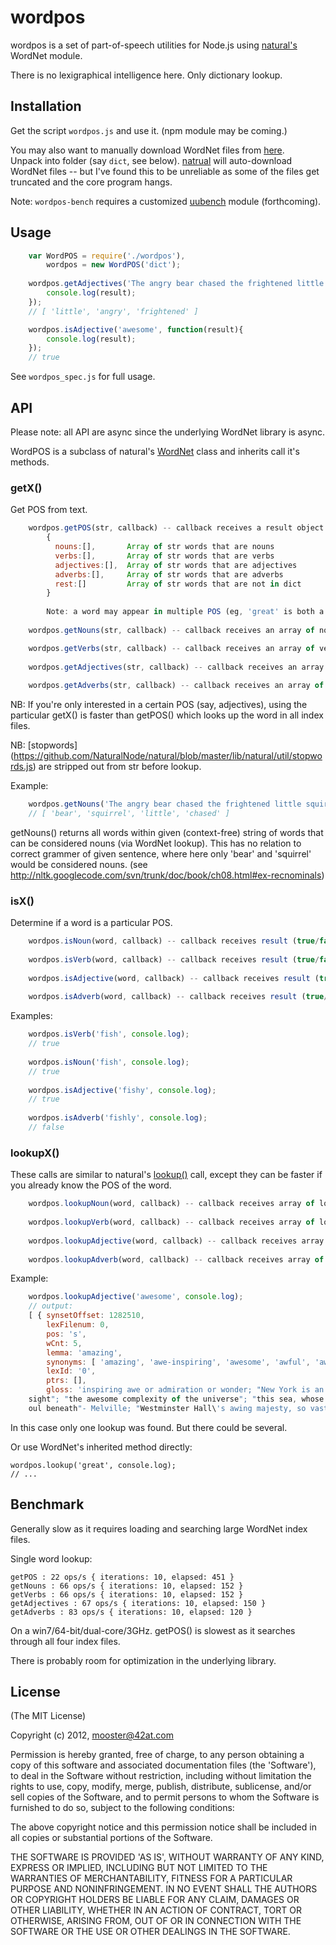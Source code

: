 wordpos
=======

wordpos is a set of part-of-speech utilities for Node.js using [natural's](http://github.com/NaturalNode/natural) WordNet module.

There is no lexigraphical intelligence here.  Only dictionary lookup.

Installation
------------

Get the script `wordpos.js` and use it.  (npm module may be coming.)

You may also want to manually download WordNet files from [here](http://wordnet.princeton.edu/wordnet/download/current-version/).  
Unpack into folder (say `dict`, see below).  [natrual](http://github.com/NaturalNode/natural) will auto-download WordNet files -- 
but I've found this to be unreliable as some of the files get truncated and the core program hangs.

Note: `wordpos-bench` requires a customized [uubench](https://github.com/moos/uubench) module (forthcoming). 
    
Usage
-------

```js
    var WordPOS = require('./wordpos'),
        wordpos = new WordPOS('dict');
        
    wordpos.getAdjectives('The angry bear chased the frightened little squirrel.', function(result){
        console.log(result);
    });       
    // [ 'little', 'angry', 'frightened' ]

    wordpos.isAdjective('awesome', function(result){
        console.log(result);
    });
    // true
```
    
See `wordpos_spec.js` for full usage.    

API
-------

Please note: all API are async since the underlying WordNet library is async.

WordPOS is a subclass of natural's [WordNet](https://github.com/NaturalNode/natural#wordnet) class 
and inherits call it's methods.


### getX()

Get POS from text. 

```js
    wordpos.getPOS(str, callback) -- callback receives a result object: 
        { 
          nouns:[],       Array of str words that are nouns
          verbs:[],       Array of str words that are verbs
          adjectives:[],  Array of str words that are adjectives
          adverbs:[],     Array of str words that are adverbs
          rest:[]         Array of str words that are not in dict
        }
            
        Note: a word may appear in multiple POS (eg, 'great' is both a noun and an adjective) 
        
    wordpos.getNouns(str, callback) -- callback receives an array of nouns in str

    wordpos.getVerbs(str, callback) -- callback receives an array of verbs in str
    
    wordpos.getAdjectives(str, callback) -- callback receives an array of adjectives in str
    
    wordpos.getAdverbs(str, callback) -- callback receives an array of adverbs in str
```
    
NB: If you're only interested in a certain POS (say, adjectives), using the particular getX() is faster
than getPOS() which looks up the word in all index files.

NB: [stopwords] (https://github.com/NaturalNode/natural/blob/master/lib/natural/util/stopwords.js) 
are stripped out from str before lookup.

Example:

```js
    wordpos.getNouns('The angry bear chased the frightened little squirrel.', console.log)
    // [ 'bear', 'squirrel', 'little', 'chased' ]
```

getNouns() returns all words within given (context-free) string of words that can be considered nouns (via 
WordNet lookup).  This has no relation to correct grammer of given sentence, where here only 'bear' and 'squirrel' 
would be considered nouns.  (see http://nltk.googlecode.com/svn/trunk/doc/book/ch08.html#ex-recnominals)
 

### isX()

Determine if a word is a particular POS.  

```js
    wordpos.isNoun(word, callback) -- callback receives result (true/false) if word is a noun.
    
    wordpos.isVerb(word, callback) -- callback receives result (true/false) if word is a verb.
    
    wordpos.isAdjective(word, callback) -- callback receives result (true/false) if word is an adjective.
    
    wordpos.isAdverb(word, callback) -- callback receives result (true/false) if word is an adverb.
```
    
Examples:

```js
    wordpos.isVerb('fish', console.log);
    // true
    
    wordpos.isNoun('fish', console.log);
    // true
    
    wordpos.isAdjective('fishy', console.log);
    // true
    
    wordpos.isAdverb('fishly', console.log);
    // false
```
        
### lookupX()

These calls are similar to natural's [lookup()](https://github.com/NaturalNode/natural#wordnet) call, except they can be faster if you
already know the POS of the word.

```js
    wordpos.lookupNoun(word, callback) -- callback receives array of lookup objects for a noun
         
    wordpos.lookupVerb(word, callback) -- callback receives array of lookup objects for a verb
         
    wordpos.lookupAdjective(word, callback) -- callback receives array of lookup objects for an adjective
         
    wordpos.lookupAdverb(word, callback) -- callback receives array of lookup objects for an adverb
```
         
Example:

```js
    wordpos.lookupAdjective('awesome', console.log);
    // output:
    [ { synsetOffset: 1282510,
        lexFilenum: 0,
        pos: 's',
        wCnt: 5,
        lemma: 'amazing',
        synonyms: [ 'amazing', 'awe-inspiring', 'awesome', 'awful', 'awing' ],
        lexId: '0',
        ptrs: [],
        gloss: 'inspiring awe or admiration or wonder; "New York is an amazing city"; "the Grand Canyon is an awe-inspiring
    sight"; "the awesome complexity of the universe"; "this sea, whose gently awful stirrings seem to speak of some hidden s
    oul beneath"- Melville; "Westminster Hall\'s awing majesty, so vast, so high, so silent"  ' } ]
```
In this case only one lookup was found.  But there could be several.
     

Or use WordNet's inherited method directly:

    wordpos.lookup('great', console.log);
    // ...
    
Benchmark
----------

Generally slow as it requires loading and searching large WordNet index files. 

Single word lookup:

    getPOS : 22 ops/s { iterations: 10, elapsed: 451 }
    getNouns : 66 ops/s { iterations: 10, elapsed: 152 }
    getVerbs : 66 ops/s { iterations: 10, elapsed: 152 }
    getAdjectives : 67 ops/s { iterations: 10, elapsed: 150 }
    getAdverbs : 83 ops/s { iterations: 10, elapsed: 120 }

On a win7/64-bit/dual-core/3GHz.  getPOS() is slowest as it searches through all four index files.

There is probably room for optimization in the underlying library.

License
-------

(The MIT License)

Copyright (c) 2012, mooster@42at.com

Permission is hereby granted, free of charge, to any person obtaining
a copy of this software and associated documentation files (the
'Software'), to deal in the Software without restriction, including
without limitation the rights to use, copy, modify, merge, publish,
distribute, sublicense, and/or sell copies of the Software, and to
permit persons to whom the Software is furnished to do so, subject to
the following conditions:

The above copyright notice and this permission notice shall be
included in all copies or substantial portions of the Software.

THE SOFTWARE IS PROVIDED 'AS IS', WITHOUT WARRANTY OF ANY KIND,
EXPRESS OR IMPLIED, INCLUDING BUT NOT LIMITED TO THE WARRANTIES OF
MERCHANTABILITY, FITNESS FOR A PARTICULAR PURPOSE AND NONINFRINGEMENT.
IN NO EVENT SHALL THE AUTHORS OR COPYRIGHT HOLDERS BE LIABLE FOR ANY
CLAIM, DAMAGES OR OTHER LIABILITY, WHETHER IN AN ACTION OF CONTRACT,
TORT OR OTHERWISE, ARISING FROM, OUT OF OR IN CONNECTION WITH THE
SOFTWARE OR THE USE OR OTHER DEALINGS IN THE SOFTWARE.
